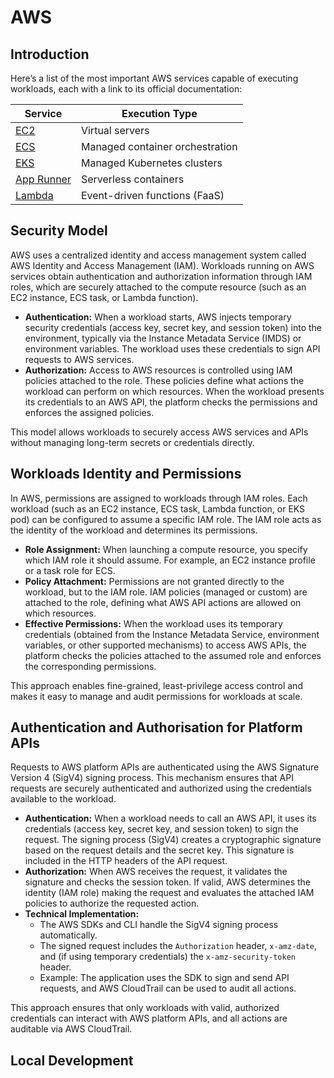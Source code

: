 # AWS

## Introduction

Here’s a list of the most important AWS services capable of executing workloads, each with a link to its official documentation:

| Service                                               | Execution Type                   |
| ----------------------------------------------------- | -------------------------------- |
| [EC2](https://docs.aws.amazon.com/ec2/)               | Virtual servers                  |
| [ECS](https://docs.aws.amazon.com/ecs/)               | Managed container orchestration  |
| [EKS](https://docs.aws.amazon.com/eks/)               | Managed Kubernetes clusters      |
| [App Runner](https://docs.aws.amazon.com/apprunner/)  | Serverless containers            |
| [Lambda](https://docs.aws.amazon.com/lambda/)         | Event-driven functions (FaaS)    |



## Security Model

AWS uses a centralized identity and access management system called AWS Identity and Access Management (IAM). Workloads running on AWS services obtain authentication and authorization information through IAM roles, which are securely attached to the compute resource (such as an EC2 instance, ECS task, or Lambda function).

- **Authentication:** When a workload starts, AWS injects temporary security credentials (access key, secret key, and session token) into the environment, typically via the Instance Metadata Service (IMDS) or environment variables. The workload uses these credentials to sign API requests to AWS services.
- **Authorization:** Access to AWS resources is controlled using IAM policies attached to the role. These policies define what actions the workload can perform on which resources. When the workload presents its credentials to an AWS API, the platform checks the permissions and enforces the assigned policies.

This model allows workloads to securely access AWS services and APIs without managing long-term secrets or credentials directly.

## Workloads Identity and Permissions

In AWS, permissions are assigned to workloads through IAM roles. Each workload (such as an EC2 instance, ECS task, Lambda function, or EKS pod) can be configured to assume a specific IAM role. The IAM role acts as the identity of the workload and determines its permissions.

- **Role Assignment:** When launching a compute resource, you specify which IAM role it should assume. For example, an EC2 instance profile or a task role for ECS.
- **Policy Attachment:** Permissions are not granted directly to the workload, but to the IAM role. IAM policies (managed or custom) are attached to the role, defining what AWS API actions are allowed on which resources.
- **Effective Permissions:** When the workload uses its temporary credentials (obtained from the Instance Metadata Service, environment variables, or other supported mechanisms) to access AWS APIs, the platform checks the policies attached to the assumed role and enforces the corresponding permissions.

This approach enables fine-grained, least-privilege access control and makes it easy to manage and audit permissions for workloads at scale.

## Authentication and Authorisation for Platform APIs

Requests to AWS platform APIs are authenticated using the AWS Signature Version 4 (SigV4) signing process. This mechanism ensures that API requests are securely authenticated and authorized using the credentials available to the workload.

- **Authentication:** When a workload needs to call an AWS API, it uses its credentials (access key, secret key, and session token) to sign the request. The signing process (SigV4) creates a cryptographic signature based on the request details and the secret key. This signature is included in the HTTP headers of the API request.
- **Authorization:** When AWS receives the request, it validates the signature and checks the session token. If valid, AWS determines the identity (IAM role) making the request and evaluates the attached IAM policies to authorize the requested action.
- **Technical Implementation:**
    - The AWS SDKs and CLI handle the SigV4 signing process automatically.
    - The signed request includes the `Authorization` header, `x-amz-date`, and (if using temporary credentials) the `x-amz-security-token` header.
    - Example: The application uses the SDK to sign and send API requests, and AWS CloudTrail can be used to audit all actions.

This approach ensures that only workloads with valid, authorized credentials can interact with AWS platform APIs, and all actions are auditable via AWS CloudTrail.

## Local Development